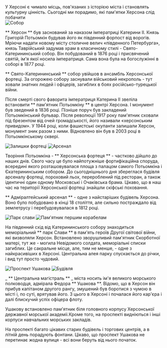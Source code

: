 <section>
    <title> Куди піти і що подивитися </title>
    <subtitle> У Херсоні є чимало місць, пов'язаних з історією міста і становлять культурну цінність. Сьогодні ми порадимо, які пам'ятки Херсона слід побачити </subtitle>
</section>

<imgrow>
    <pic image_file="intresting.png" alt="Потьомкін" />
    <img src = "https://ua.igotoworld.com/frontend/webcontent/images/tours/1929764_800x600_HersonEkaterininskiisobor.jpg" alt = "Собор" />
</imgrow>

** Херсон ** був заснований за наказом імператриці Катерини II. Князь Григорій Потьомкін будував його як південний форпост від ворогів. Мріючи надати новому місту столичне велич «південного Петербурга», князь Таврійський задумав храм в класичному стилі - Свято-Катерининський собор. Він побудований в 1876 році і присвячений святій, ім'я якої носила імператриця. Сама вона була на богослужінні в соборі в 1877 році.

** Свято-Катерининський ** собор увійшов в ансамбль Херсонської фортеці. За огорожею собору заснували військовий некрополь - тут ховали знатних людей і офіцерів, загиблих в боях російсько-турецької війни.

Після смерті свого фаворита імператриця Катерина II звеліла встановити ** пам'ятник Потьомкіну ** в центрі Херсона. І монумент був зведений в 1836 році. Пізніше поруч був закладений Потьомкінський бульвар. Після революції 1917 року пам'ятник сховали під брезентом від очей громадськості, його називали «херсонським привидом». У 1944 році, коли фашистські окупанти залишали Херсон, монумент зник разом з ними. Відновлено він був в 2003 році в Потьомкінському сквері.

<imgrow>
    <img src = "https://ua.igotoworld.com/frontend/webcontent/images/tours/1929766_800x600_hersonOchakovskievorota.jpg" alt = "Залишки фортеці" />
    <img src = "https://ua.igotoworld.com/frontend/webcontent/images/tours/1929767_800x600_HersonArsenal.jpg" alt = "Арсенал" />
</imgrow>

Творіння Потьомкіна - ** Херсонська фортеця ** - частково дійшло до наших днів. Свого часу це було найпотужніше фортифікаційна споруда, всередині якого розташовувалася площа з палацом самого Потьомкіна і Єкатерининським собором. До сьогоднішнього дня збереглася будівля арсеналу фортеці, пороховий льох, перероблений під ресторан, а також ідентичні один одному Московські і Очаківська брама. Цікаво, що в наш час на території Херсонської фортеці знайшли скіфські поховання.

** Адміралтейський арсенал ** - одне з найстаріших будівель Херсона. Воно було побудовано в кінці 18 століття, але сильно постраждало від землетрусу і перебудовувалася в 1812 році.

<imgrow>
    <img src = "https://ua.igotoworld.com/frontend/webcontent/images/tours/1930417_800x600_kCeVdHQ7RI8.jpg" alt = "Парк слави" />
    <img src = "https://ua.igotoworld.com/frontend/webcontent/images/tours/1929769_800x600_fregat.jpg" alt = "Пам'ятник першим корабелам" />
</imgrow>

На південний схід від Катерининського собору знаходиться меморіальний ** парк Слави ** в пам'ять героїв Другої світової війни, які визволяли Херсон. Встановлено зворушливий пам'ятник Скорботної матері, тут же - могила Невідомого солдата, меморіальні списки загиблих. Це сакральне місце, але, тим не менше, - одне з найкрасивіших в Херсоні. Центральна алея парку спускається до річки, і вид тут просто чудовий.

<imgrow>
    <img src = "https://ua.igotoworld.com/frontend/webcontent/images/tours/1929770_800x600_hersonUshakov.jpg" alt = "Проспект Ушакова" />
    <img src = "https://ua.igotoworld.com/frontend/webcontent/images/tours/1929771_800x600_HersonprospektUshakova.jpg" alt = "Будівля" />
</imgrow>

_ ** Центральна магістраль ** _ міста носить ім'я великого морського полководця, адмірала Федора ** Ушакова **. Відомо, що в Херсон він прибув капітаном другого рангу, змушений був боротися з чумою в місті і, по суті, врятував його. З цього в Херсоні і почалася його кар'єра і далі блискучий успіх офіцера флоту.

Ушакову встановлено пам'ятник біля головного корпусу Херсонської державної морської академіі.Кроме того, на проспекті видніються і інші корпуси навчальних морських закладів.

На проспекті багато цікавих старих будівель і торгових центрів, а в літній день порадують фонтани. Цікаво, що проспект Ушакова не перетинає жодна вулиця - всі вони беруть від нього початок.
